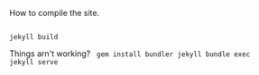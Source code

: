 How to compile the site.

<code>
jekyll build
</code>

Things arn't working?
<code>
 gem install bundler jekyll
 bundle exec jekyll serve
</code>